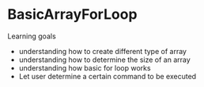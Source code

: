 # BasicArrayForLoop

Learning goals
- understanding how to create different type of array
- understanding how to determine the size of an array
- understanding how basic for loop works
- Let user determine a certain command to be executed
